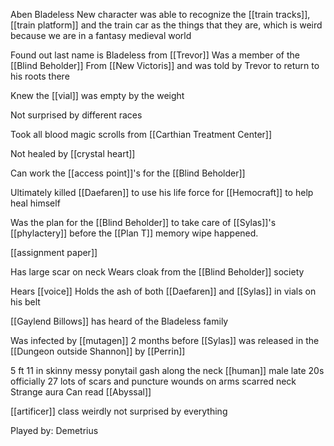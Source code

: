 Aben Bladeless
New character was able to recognize the [[train tracks]], [[train platform]] and the train car as the things that they are, which is weird because we are in a fantasy medieval world

Found out last name is Bladeless from [[Trevor]]
Was a member of the [[Blind Beholder]] 
From [[New Victoris]] and was told by Trevor to return to his roots there

Knew the [[vial]] was empty by the weight

Not surprised by different races

Took all blood magic scrolls from [[Carthian Treatment Center]]

Not healed by [[crystal heart]]

Can work the [[access point]]'s for the [[Blind Beholder]]

Ultimately killed [[Daefaren]] to use his life force for [[Hemocraft]] to help heal himself

Was the plan for the [[Blind Beholder]] to take care of [[Sylas]]'s [[phylactery]] before the [[Plan T]] memory wipe happened.

[[assignment paper]]

Has large scar on neck 
Wears cloak from the [[Blind Beholder]] society

Hears [[voice]]
Holds the ash of both [[Daefaren]] and [[Sylas]] in vials on his belt

[[Gaylend Billows]] has heard of the Bladeless family

Was infected by [[mutagen]] 2 months before [[Sylas]] was released in the [[Dungeon outside Shannon]] by [[Perrin]]


5 ft 11 in
skinny
messy ponytail 
gash along the neck 
[[human]] male
late 20s officially 27
lots of scars and puncture wounds on arms
scarred neck
Strange aura
Can read [[Abyssal]]

[[artificer]] class
weirdly not surprised by everything

Played by: Demetrius 